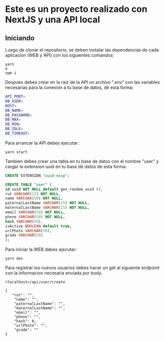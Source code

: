 # Este es un proyecto realizado con NextJS y una API local

## Iniciando

Luego de clonar el repositorio, se deben instalar las dependencias de cada aplicacion (WEB y API) con  los siguientes comandos:

```
yarn  
o
npm i 
```

Despues debes crear en la raiz de la API un archivo ".env" con las variables necesarias para la conexion a tu base de datos, de esta forma:

```sh
API_PORT=
DB_USER=
HOST=
DB_NAME=
DB_PASSWORD=
DB_MAX=
DB_MIN=
DB_IDLE=
DB_TIMEOUT=
```

Para arrancar la API debes ejecutar:

```
yarn start
```

Tambien debes crear una tabla en tu base de datos con el nombre "user" y cargar la extension uuid en tu base de datos de esta forma:

``` sql
CREATE EXTENSION "uuid-ossp";

CREATE TABLE "user" (
id uuid NOT NULL default gen_random_uuid (),
rut VARCHAR(12) NOT NULL, 
name VARCHAR(50) NOT NULL, 
paternalLastName VARCHAR(25) NOT NULL, 
maternalLastName VARCHAR(25) NOT NULL, 
email VARCHAR(50) NOT NULL, 
phone VARCHAR(50) NOT NULL, 
hash VARCHAR(50),
isActive BOOLEAN default true,
urlPhoto VARCHAR(50),
grade VARCHAR(50)
);
```

Para iniciar la WEB debes ejecutar:

```
yarn dev
```

Para registrar los nuevos usuarios debes hacer un get al siguiente endpoint con la informacion necesaria enviada por body.


```
<localhost>/api/user/create

{   
   "rut": "",
    "name": "",
    "paternalLastName": "",
    "maternalLastName": "",
    "email": "",
    "phone": "",
    "hash": 0,
    "urlPhoto": "",
    "grade": ""
}
```